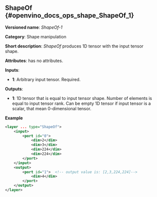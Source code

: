 ## ShapeOf <a name="ShapeOf"></a> {#openvino_docs_ops_shape_ShapeOf_1}

**Versioned name**: *ShapeOf-1*

**Category**: Shape manipulation

**Short description**: *ShapeOf* produces 1D tensor with the input tensor shape.

**Attributes**: has no attributes.

**Inputs**:

*   **1**: Arbitrary input tensor. Required.

**Outputs**:

*   **1**: 1D tensor that is equal to input tensor shape. Number of elements is equal to input tensor rank. Can be empty 1D tensor if input tensor is a scalar, that mean 0-dimensional tensor.

**Example**

```xml
<layer ... type="ShapeOf">
    <input>
        <port id="0">
            <dim>2</dim>
            <dim>3</dim>
            <dim>224</dim>
            <dim>224</dim>
        </port>
    </input>
    <output>
        <port id="1">  <!-- output value is: [2,3,224,224]-->
            <dim>4</dim>
        </port>
    </output>
</layer>
```